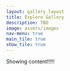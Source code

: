 ```yaml
---
layout: gallery_layout
title: Explore Gallery
description: TBD
image: assets/images
nav-menu: true
main_tile: true
show_tile: true
---
```


Showing content!!!!!

